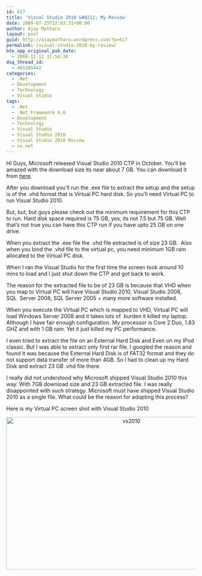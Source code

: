 ```yaml
---
id: 617
title: 'Visual Studio 2010 &#8211; My Review'
date: 2009-07-25T12:03:31+00:00
author: Ajay Matharu
layout: post
guid: http://ajaymatharu.wordpress.com/?p=617
permalink: /visual-studio-2010-my-review/
bte_opp_original_pub_date:
  - 2008-12-12 11:54:38
dsq_thread_id:
  - 465385442
categories:
  - .Net
  - Development
  - Technology
  - Visual Studio
tags:
  - .Net
  - .Net Framework 4.0
  - Development
  - Technology
  - Visual Studio
  - Visual Studio 2010
  - Visual Studio 2010 Review
  - vs.net
---
```

Hi Guys, Microsoft released Visual Studio 2010 CTP in October. You&#8217;ll be amazed with the download size its near about 7 GB. You can download it from <a href="http://www.microsoft.com/downloads/details.aspx?familyid=922b4655-93d0-4476-bda4-94cf5f8d4814&displaylang=en" target="_blank">here</a>.

After you download you&#8217;ll run the .exe file to extract the setup and the setup is of the .vhd format that is Virtual PC hard disk. So you&#8217;ll need Virtual PC to run Visual Studio 2010.

But, but, but guys please check out the minimum requirement for this CTP to run. Hard disk space required is 75 GB, yes, its not 7.5 but 75 GB. Well that&#8217;s not true you can have this CTP run if you have upto 25 GB on one drive.

When you extract the .exe file the .vhd file extracted is of size 23 GB.  Also when you bind the .vhd file to the virtual pc, you need minimum 1GB ram allocated to the Virtual PC disk.

When I ran the Visual Studio for the first time the screen took around 10 mins to load and I just shut down the CTP and got back to work.

The reason for the extracted file to be of 23 GB is because that VHD when you map to Virtual PC will have Visual Studio 2010, Visual Studio 2008,  SQL  Server 2008, SQL Server 2005 + many more software installed.

When you execute the Virtual PC which is mapped to VHD, Virtual PC will load Windows Server 2008 and it takes lots of  burden it killed my laptop. Although I have fair enough configuration. My processor is Core 2 Duo, 1.83 GHZ and with 1 GB ram. Yet it just killed my PC performance.

I even tried to extract the file on an External Hard Disk and Even on my IPod classic. But I was able to extract only first rar file. I googled the reason and found it was because the External Hard Disk is of FAT32 format and they do not support data transfer of more than 4GB. So I had to clean up my Hard Disk and extract 23 GB .vhd file there.

I really did not understood why Microsoft shipped Visual Studio 2010 this way. With 7GB download size and 23 GB extracted file. I was really disappointed with such strategy. Microsoft must have shipped Visual Studio 2010 as a single file. What could be the reason for adopting this process?

Here is my Virtual PC screen shot with Visual Studio 2010

<p style="text-align:center;">
  <img class="aligncenter size-full wp-image-616" title="vs2010" src="http://ajaymatharu.files.wordpress.com/2008/12/vs2010.jpg" alt="vs2010" width="650" height="406" />
</p>